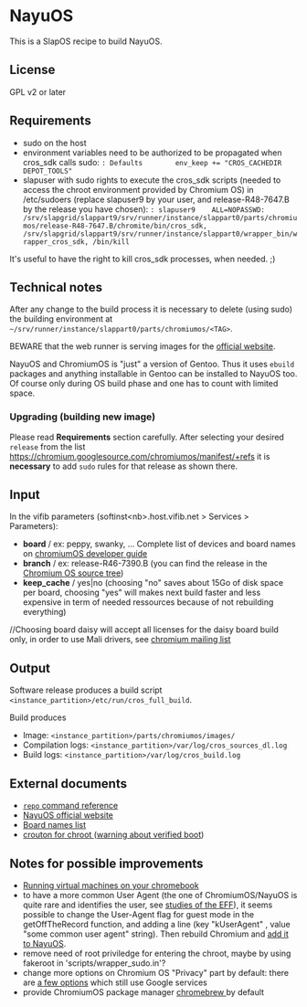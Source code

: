 # NayuOS

This is a SlapOS recipe to build NayuOS.

## License

GPL v2 or later

## Requirements

*   sudo on the host
*   environment variables need to be authorized to be propagated when cros_sdk calls sudo: `: Defaults        env_keep += "CROS_CACHEDIR DEPOT_TOOLS"`
*   slapuser with sudo rights to execute the cros_sdk scripts (needed to access the chroot environment provided by Chromium OS)
in /etc/sudoers (replace slapuser9 by your user, and release-R48-7647.B by the release you have chosen): `: slapuser9    ALL=NOPASSWD: /srv/slapgrid/slappart9/srv/runner/instance/slappart0/parts/chromiumos/release-R48-7647.B/chromite/bin/cros_sdk, /srv/slapgrid/slappart9/srv/runner/instance/slappart0/wrapper_bin/wrapper_cros_sdk, /bin/kill`

It's useful to have the right to kill cros_sdk processes, when needed. ;)

## Technical notes

After any change to the build process it is necessary to delete (using sudo)
the building environment at `~/srv/runner/instance/slappart0/parts/chromiumos/<TAG>`.

BEWARE that the web runner is serving images for the [official website](https://nayuos.nexedi.com).

NayuOS and ChromiumOS is "just" a version of Gentoo. Thus it uses `ebuild` packages
and anything installable in Gentoo can be installed to NayuOS too. Of course only
during OS build phase and one has to count with limited space.

### Upgrading (building new image)

Please read **Requirements** section carefully. After selecting your desired 
`release` from the list <https://chromium.googlesource.com/chromiumos/manifest/+refs>
it is **necessary** to add `sudo` rules for that release as shown there.


## Input

In the vifib parameters (softinst\<nb\>.host.vifib.net \> Services \> Parameters):

*   **board** / ex: peppy, swanky, ... Complete list of devices and board names on [chromiumOS developer guide](http://www.chromium.org/chromium-os/developer-information-for-chrome-os-devices)
*   **branch** / ex: release-R46-7390.B (you can find the release in the [Chromium OS source tree](https://chromium.googlesource.com/chromiumos/manifest/+refs))
*   **keep_cache** / yes|no (choosing "no" saves about 15Go of disk space per board, choosing "yes" will makes next build faster and less expensive in term of needed ressources because of not rebuilding everything)

//Choosing board daisy will accept all licenses for the daisy board build only, in order to use Mali drivers, see [chromium mailing list](https://groups.google.com/a/chromium.org/forum/#!topic/chromium-os-dev/Pf9ZG2itxWM)

## Output

Software release produces a build script `<instance_partition>/etc/run/cros_full_build`.

Build produces

*  Image: `<instance_partition>/parts/chromiumos/images/`
*  Compilation logs: `<instance_partition>/var/log/cros_sources_dl.log`
*  Build logs: `<instance_partition>/var/log/cros_build.log`


## External documents

*   [ `repo` command reference ](https://source.android.com/source/using-repo.html)
*   [ NayuOS official website ](https://nayuos.nexedi.com)
*   [ Board names list ](http://www.chromium.org/chromium-os/developer-information-for-chrome-os-devices)
*   [ crouton for chroot ](https://github.com/dnschneid/crouton) ([warning about verified boot](https://github.com/dnschneid/crouton/blob/2a1fc9da380650f47e2bcf37d00962bfb68c4830/installer/main.sh#L517-L536))

## Notes for possible improvements

*   [ Running virtual machines on your chromebook ](https://www.chromium.org/chromium-os/developer-information-for-chrome-os-devices/running-virtual-machines-on-your-chromebook)
*   to have a more common User Agent (the one of ChromiumOS/NayuOS is quite rare and identifies the user, see [studies of the EFF](https://panopticlick.eff.org/static/browser-uniqueness.pdf)), it seems possible to change the User-Agent flag for guest mode in the getOffTheRecord function, and adding a line (key "kUserAgent" , value "some common user agent" string). Then rebuild Chromium and [add it to NayuOS](https://www.chromium.org/chromium-os/developer-guide#TOC-Making-changes-to-the-Chromium-web-).
*   remove need of root priviledge for entering the chroot, maybe by using fakeroot in 'scripts/wrapper_sudo.in'?
*   change more options on Chromium OS "Privacy" part by default: there are [a few options](https://support.google.com/chromebook/answer/114836) which still use Google services
*   provide ChromiumOS package manager [ chromebrew ](https://skycocker.github.io/chromebrew/) by default
